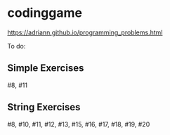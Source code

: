 # codinggame

https://adriann.github.io/programming_problems.html

To do: 

Simple Exercises
----------------
#8, #11

String Exercises
----------------
#8, #10, #11, #12, #13, #15, #16, #17, #18, #19, #20
